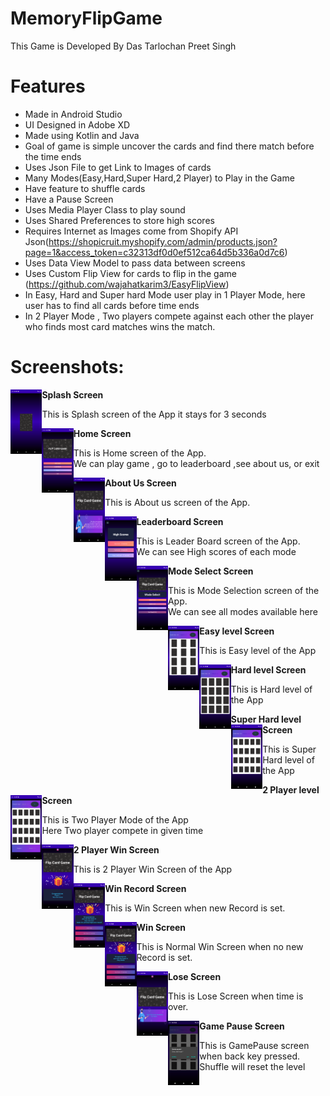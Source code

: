 # MemoryFlipGame

This Game is Developed By Das Tarlochan Preet Singh 

# Features
- Made in Android Studio
- UI Designed in Adobe XD
- Made using Kotlin and Java
- Goal of game is simple uncover the cards and find there match before the time ends 
- Uses Json File to get Link to Images of cards
- Many Modes(Easy,Hard,Super Hard,2 Player) to Play in the Game
- Have feature to shuffle cards
- Have a Pause Screen
- Uses Media Player Class to play sound
- Uses Shared Preferences to store high scores
- Requires Internet as Images come from Shopify API Json(https://shopicruit.myshopify.com/admin/products.json?page=1&access_token=c32313df0d0ef512ca64d5b336a0d7c6)
- Uses Data View Model to pass data between screens
- Uses Custom Flip View for cards to flip in the game (https://github.com/wajahatkarim3/EasyFlipView)
- In Easy, Hard and Super hard Mode user play in 1 Player Mode, here user has to find all cards before time ends
- In 2 Player Mode , Two players compete against each other the player who finds most card matches wins the match.

# Screenshots:
<p>
<b>Splash Screen</b>
<img
align="left"
src="Screenshots/SplashScreen.png"
raw=true
alt="Splash Screen"
width="10%"
height = "20%"
/> 
<p align="left">This is Splash screen of the App it stays for 3 seconds</p>
</p>

<p>
<b>Home Screen</b>
<img
align="left"
src="Screenshots/HomeFragment.png"
raw=true
alt="Home Screen"
width="10%"
height = "20%"
/> 
<p align="left">This is Home screen of the App.
<br>We can play game , go to leaderboard ,see about us, or exit<br></p>
</p>

<p>
<b>About Us Screen</b>
<img
align="left"
src="Screenshots/AboutUs.png"
raw=true
alt="About us Screen"
width="10%"
height = "20%"
/> 
<p align="left">This is About us screen of the App.
</p>
</p>

<p>
<b>Leaderboard Screen</b>
<img
align="left"
src="Screenshots/LeaderboardFragment.png"
raw=true
alt="LeaderBoard Screen"
width="10%"
height = "20%"
/> 
<p align="left">This is Leader Board screen of the App.
<br>We can see High scores of each mode<br></p>
</p>

<p>
<b>Mode Select Screen</b>
<img
align="left"
src="Screenshots/ModeSelection.png"
raw=true
alt="Mode Select Screen"
width="10%"
height = "20%"
/> 
<p align="left">This is Mode Selection screen of the App.
<br>We can see all modes available here<br></p>
</p>

<p>
<b>Easy level Screen</b>
<img
align="left"
src="Screenshots/EasyLevel.png"
raw=true
alt="Easy Level Screen"
width="10%"
height = "20%"
/> 
<p align="left">This is Easy level of the App</p>
</p>

<p>
<b>Hard level Screen</b>
<img
align="left"
src="Screenshots/HardLevel.png"
raw=true
alt="HardLevel Screen"
width="10%"
height = "20%"
/> 
<p align="left">This is Hard level of the App</p>
</p>

<p>
<b>Super Hard level Screen</b>
<img
align="left"
src="Screenshots/SuperHardLevel.png"
raw=true
alt="Super HardLevel Screen"
width="10%"
height = "20%"
/> 
<p align="left">This is Super Hard level of the App</p>
</p>

<p>
<b>2 Player level Screen</b>
<img
align="left"
src="Screenshots/TwoPlayerMode.png"
raw=true
alt="TwoPlayerMode Screen"
width="10%"
height = "20%"
/> 
<p align="left">This is Two Player Mode of the App
<br>Here Two player compete in given time</p>
</p>

<p>
<b>2 Player Win Screen</b>
<img
align="left"
src="Screenshots/2PWinFragment.png"
raw=true
alt="2PWinFragmentScreen"
width="10%"
height = "20%"
/> 
<p align="left">This is 2 Player Win Screen of the App</p>
</p>


<p>
<b>Win Record Screen</b>
<img
align="left"
src="Screenshots/WinRecordFragment.png"
raw=true
alt="WinRecordScreen"
width="10%"
height = "20%"
/> 
<p align="left">This is Win Screen when new Record is set.</p>
</p>

<p>
<b>Win Screen</b>
<img
align="left"
src="Screenshots/WinFragment.png"
raw=true
alt="Wincreen"
width="10%"
height = "20%"
/> 
<p align="left">This is Normal Win Screen when no new Record is set.</p>
</p>

<p>
<b>Lose Screen</b>
<img
align="left"
src="Screenshots/LoseFragment.png"
raw=true
alt="LoseFragment"
width="10%"
height = "20%"
/> 
<p align="left">This is Lose Screen when time is over.</p>
</p>

<p>
<b>Game Pause Screen</b>
<img
align="left"
src="Screenshots/GamePause.png"
raw=true
alt="GamePause"
width="10%"
height = "20%"
/> 
<p align="left">This is GamePause screen when back key pressed.
<br>Shuffle will reset the level</p>
</p>
